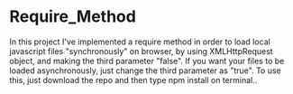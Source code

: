 # Require_Method
In this project I've implemented a require method in order to load local javascript files "synchronously" on browser, by using XMLHttpRequest object, and making the third parameter "false". If you want your files to be loaded asynchronously, just change the third parameter as "true".
To use this, just download the repo and then type npm install on terminal..
